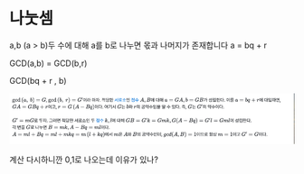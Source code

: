 # 나눗셈 
a,b (a > b)두 수에 대해 a를 b로 나누면 몫과 나머지가 존재합니다
a = bq + r

GCD(a,b) = GCD(b,r)

GCD(bq + r , b)

![img_1.png](img_1.png)


계산 다시하니깐 
0,1로 나오는데 이유가 있나?